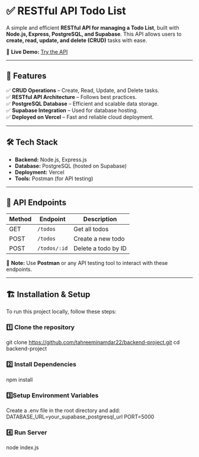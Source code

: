 # ✅ RESTful API Todo List  

A simple and efficient **RESTful API for managing a Todo List**, built with **Node.js, Express, PostgreSQL, and Supabase**. This API allows users to **create, read, update, and delete (CRUD)** tasks with ease.  

🚀 **Live Demo:** [Try the API](https://backend-project-flax.vercel.app/)  

---

## 📌 Features  
✅ **CRUD Operations** – Create, Read, Update, and Delete tasks.  
✅ **RESTful API Architecture** – Follows best practices.  
✅ **PostgreSQL Database** – Efficient and scalable data storage.  
✅ **Supabase Integration** – Used for database hosting.  
✅ **Deployed on Vercel** – Fast and reliable cloud deployment.  

---

## 🛠️ Tech Stack  
- **Backend:** Node.js, Express.js  
- **Database:** PostgreSQL (hosted on Supabase)  
- **Deployment:** Vercel  
- **Tools:** Postman (for API testing)  

---

## 🚀 API Endpoints  
| Method | Endpoint | Description |
|--------|---------|-------------|
| GET    | `/todos` | Get all todos |
| POST   | `/todos` | Create a new todo |
| POST | `/todos/:id` | Delete a todo by ID |

🔹 **Note:** Use **Postman** or any API testing tool to interact with these endpoints.

---

## 🏗️ Installation & Setup  
To run this project locally, follow these steps:  

### 1️⃣ Clone the repository  

git clone https://github.com/tahreeminamdar22/backend-project.git
cd backend-project

### 2️⃣ **Install Dependencies**

npm install

###  3️⃣**Setup Environment Variables**
Create a .env file in the root directory and add:
DATABASE_URL=your_supabase_postgresql_url
PORT=5000

###  4️⃣ **Run Server**
node index.js

